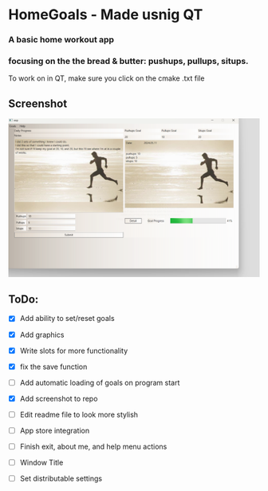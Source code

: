 # HomeGoals - Made usnig QT

### A basic home workout app

### focusing on the the bread & butter: pushups, pullups, situps.

To work on in QT, make sure you click on the cmake .txt file

## Screenshot

![snippet](images/submit.png)

## ToDo:

- [x] Add ability to set/reset goals

- [x] Add graphics

- [x] Write slots for more functionality

- [x] fix the save function

- [ ] Add automatic loading of goals on program start

- [x] Add screenshot to repo

- [ ] Edit readme file to look more stylish

- [ ] App store integration

- [ ] Finish exit, about me, and help menu actions

- [ ] Window Title

- [ ] Set distributable settings

